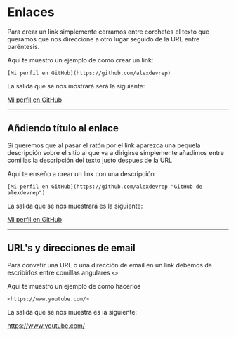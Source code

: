 
# Enlaces

Para crear un link simplemente cerramos entre corchetes el texto que queramos que nos direccione a otro lugar seguido de la URL entre paréntesis.

Aquí te muestro un ejemplo de como crear un link:

```
[Mi perfil en GitHub](https://github.com/alexdevrep)
```

La salida que se nos mostrará será la siguiente:

[Mi perfil en GitHub](https://github.com/alexdevrep)

---

## Añdiendo título al enlace

Si queremos que al pasar el ratón por el link aparezca una pequela descripción sobre el sitio al que va a dirigirse simplemente añadimos entre comillas la descripción del texto justo despues de la URL

Aquí te enseño a crear un link con una descripción

```
[Mi perfil en GitHub](https://github.com/alexdevrep "GitHub de alexdevrep")
```

La salida que se nos muestrará es la siguiente:

[Mi perfil en GitHub](https://github.com/alexdevrep "GitHub de alexdevrep")

---

## URL's y direcciones de email

Para convetir una URL o una dirección de email en un link debemos de escribirlos entre comillas angulares `<>`

Aquí te muestro un ejemplo de como hacerlos

```
<https://www.youtube.com/>
```

La salida que se nos muestra es la siguiente:

<https://www.youtube.com/>




